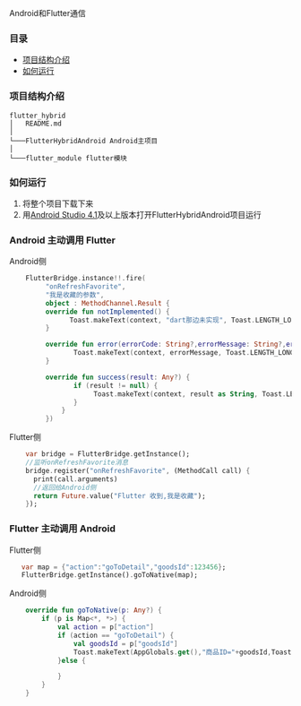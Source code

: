 Android和Flutter通信

### 目录
- [项目结构介绍](#项目结构介绍)
- [如何运行](#如何运行)

### 项目结构介绍

```
flutter_hybrid
│   README.md
│
└───FlutterHybridAndroid Android主项目
│
└───flutter_module flutter模块
```

### 如何运行

1. 将整个项目下载下来
2. 用[Android Studio 4.1](https://developer.android.com/studio/preview)及以上版本打开FlutterHybridAndroid项目运行


### Android 主动调用 Flutter
Android侧
``` kotlin
    FlutterBridge.instance!!.fire(
         "onRefreshFavorite",
         "我是收藏的参数",
         object : MethodChannel.Result {
         override fun notImplemented() {
               Toast.makeText(context, "dart那边未实现", Toast.LENGTH_LONG).show()
         }

         override fun error(errorCode: String?,errorMessage: String?,errorDetails: Any?) {
                Toast.makeText(context, errorMessage, Toast.LENGTH_LONG).show()
         }

         override fun success(result: Any?) {
                if (result != null) {
                     Toast.makeText(context, result as String, Toast.LENGTH_LONG).show()
                }
             }
         })
```
Flutter侧

``` dart
    var bridge = FlutterBridge.getInstance();
    //监听onRefreshFavorite消息
    bridge.register("onRefreshFavorite", (MethodCall call) {
      print(call.arguments)
      //返回给Android侧
      return Future.value("Flutter 收到,我是收藏");
    });

```
### Flutter 主动调用 Android
Flutter侧
``` dart
   var map = {"action":"goToDetail","goodsId":123456};
   FlutterBridge.getInstance().goToNative(map);
```

Android侧

``` kotlin
    override fun goToNative(p: Any?) {
        if (p is Map<*, *>) {
            val action = p["action"]
            if (action == "goToDetail") {
                val goodsId = p["goodsId"]
                Toast.makeText(AppGlobals.get(),"商品ID="+goodsId,Toast.LENGTH_LONG).show();
            }else {

            }
        }
    }
```


